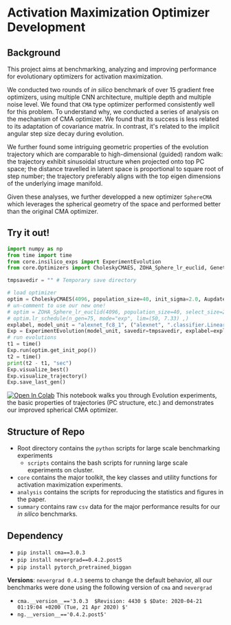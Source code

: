 # Activation Maximization Optimizer Development

## Background
This project aims at benchmarking, analyzing and improving performance for evolutionary optimizers for activation maximization. 

We conducted two rounds of *in silico* benchmark of over 15 gradient free optimizers, using multiple CNN architecture, multiple depth and multiple noise level. We found that `CMA` type optimizer performed consistently well for this problem. To understand why, we conducted a series of analysis on the mechanism of CMA optimizer. We found that its success is less related to its adaptation of covariance matrix. In contrast, it's related to the implicit angular step size decay during evolution. 

We further found some intriguing geometric properties of the evolution trajectory which are comparable to high-dimensional (guided) random walk: the trajectory exhibit sinusoidal structure when projected onto top PC space; the distance travelled in latent space is proportional to square root of step number; the trajectory preferably aligns with the top eigen dimensions of the underlying image manifold. 

Given these analyses, we further developped a new optimizer `SphereCMA` which leverages the spherical geometry of the space and performed better than the original CMA optimizer.

## Try it out!

```python
import numpy as np
from time import time
from core.insilico_exps import ExperimentEvolution
from core.Optimizers import CholeskyCMAES, ZOHA_Sphere_lr_euclid, Genetic, pycma_optimizer

tmpsavedir = "" # Temporary save directory

# load optimizer
optim = CholeskyCMAES(4096, population_size=40, init_sigma=2.0, Aupdate_freq=10, init_code=np.zeros([1, 4096]))
# un-comment to use our new one! 
# optim = ZOHA_Sphere_lr_euclid(4096, population_size=40, select_size=20, lr=1.5, sphere_norm=300)
# optim.lr_schedule(n_gen=75, mode="exp", lim=(50, 7.33) ,)
explabel, model_unit = "alexnet_fc8_1", ("alexnet", ".classifier.Linear6", 1)
Exp = ExperimentEvolution(model_unit, savedir=tmpsavedir, explabel=explabel, optimizer=optim)
# run evolutions
t1 = time()
Exp.run(optim.get_init_pop())
t2 = time()
print(t2 - t1, "sec")  
Exp.visualize_best()
Exp.visualize_trajectory()
Exp.save_last_gen()
```

[![Open In Colab](https://colab.research.google.com/assets/colab-badge.svg)](https://colab.research.google.com/drive/1F5gJjzrNHAgRuIzGmenzqiiChtwk2ZXu?usp=sharing) This notebook walks you through Evolution experiments, the basic properties of trajectories (PC structure, etc.) and demonstrates our improved spherical CMA optimizer. 

## Structure of Repo

* Root directory contains the `python` scripts for large scale benchmarking experiments
	* `scripts` contains the bash scripts for running large scale experiments on cluster. 
* `core` contains the major toolkit, the key classes and utility functions for activation maximization experiments.
* `analysis` contains the scripts for reproducing the statistics and figures in the paper. 
* `summary` contains raw `csv` data for the major performance results for our *in silico* benchmarks. 

## Dependency

* `pip install cma==3.0.3`
* `pip install nevergrad==0.4.2.post5`
* `pip install pytorch_pretrained_biggan` 
<!-- `conda install --channel cma-es cma` 
`pip install pyswarms`  -->
 
**Versions**: `nevergrad 0.4.3` seems to change the default behavior, all our benchmarks were done using the following version of `cma` and `nevergrad`

* `cma.__version__=='3.0.3  $Revision: 4430 $ $Date: 2020-04-21 01:19:04 +0200 (Tue, 21 Apr 2020) $'`
* `ng.__version__=='0.4.2.post5'`

